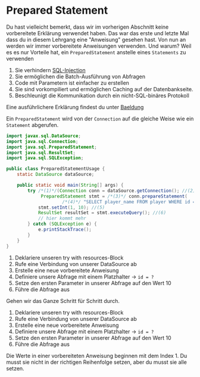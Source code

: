 # Prepared Statement

Du hast vielleicht bemerkt, dass wir im vorherigen Abschnitt keine vorbereitete Erklärung verwendet haben. Das war das erste und letzte Mal
dass du in diesem Lehrgang eine "Anweisung" gesehen hast. Von nun an werden wir immer vorbereitete Anweisungen verwenden. Und warum? Weil es
es nur Vorteile hat, ein `PreparedStatement` anstelle eines `Statements` zu verwenden

1. Sie verhindern [SQL-Injection](https://www.w3schools.com/sql/sql_injection.asp)
2. Sie ermöglichen die Batch-Ausführung von Abfragen
3. Code mit Parametern ist einfacher zu erstellen
4. Sie sind vorkompiliert und ermöglichen Caching auf der Datenbankseite.
5. Beschleunigt die Kommunikation durch ein nicht-SQL-binäres Protokoll

Eine ausführlichere Erklärung findest du unter [Baeldung](https://www.baeldung.com/java-statement-preparedstatement)

Ein `PreparedStatement` wird von der `Connection` auf die gleiche Weise wie ein `Statement` abgerufen.

```java
import javax.sql.DataSource;
import java.sql.Connection;
import java.sql.PreparedStatement;
import java.sql.ResultSet;
import java.sql.SQLException;

public class PreparedStatementUsage {
    static DataSource dataSource;

    public static void main(String[] args) {
        try /*(1)*/(Connection conn = dataSource.getConnection(); //(2)
             PreparedStatement stmt = /*(3)*/ conn.prepareStatement( 
                     /*(4)*/ "SELECT player_name FROM player WHERE id = ?")) {
            stmt.setInt(1, 10); //(5)
            ResultSet resultSet = stmt.executeQuery(); //(6)
            // hier kommt mehr
        } catch (SQLException e) {
            e.printStackTrace();
        }
    }
}
```

1. Deklariere unseren try with resources-Block
2. Rufe eine Verbindung von unserer DataSource ab
3. Erstelle eine neue vorbereitete Anweisung
4. Definiere unsere Abfrage mit einem Platzhalter -> `id = ?`
5. Setze den ersten Parameter in unserer Abfrage auf den Wert 10
6. Führe die Abfrage aus


Gehen wir das Ganze Schritt für Schritt durch.

1. Deklariere unseren try with resources-Block
2. Rufe eine Verbindung von unserer DataSource ab
3. Erstelle eine neue vorbereitete Anweisung
4. Definiere unsere Abfrage mit einem Platzhalter -> `id = ?`
5. Setze den ersten Parameter in unserer Abfrage auf den Wert 10
6. Führe die Abfrage aus

Die Werte in einer vorbereiteten Anweisung beginnen mit dem Index 1. Du musst sie nicht in der richtigen Reihenfolge setzen, aber du musst
sie alle setzen.

